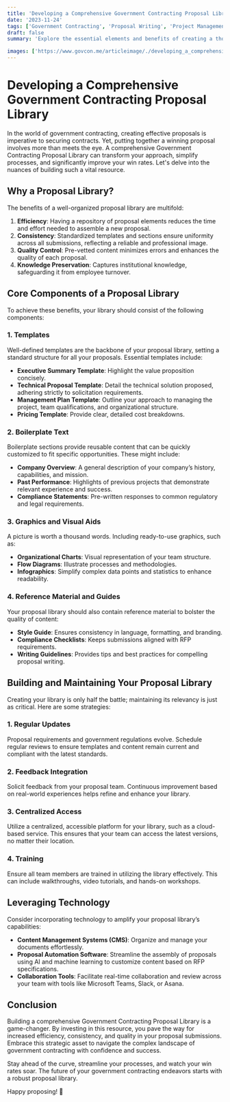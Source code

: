 ```yaml
---
title: 'Developing a Comprehensive Government Contracting Proposal Library'
date: '2023-11-24'
tags: ['Government Contracting', 'Proposal Writing', 'Project Management']
draft: false
summary: 'Explore the essential elements and benefits of creating a thorough and dynamic Government Contracting Proposal Library to streamline your proposal process and boost your win rates.'

images: ['https://www.govcon.me/articleimage/./developing_a_comprehensive_government_contracting_proposal_library.webp']
---
```


# Developing a Comprehensive Government Contracting Proposal Library

In the world of government contracting, creating effective proposals is imperative to securing contracts. Yet, putting together a winning proposal involves more than meets the eye. A comprehensive Government Contracting Proposal Library can transform your approach, simplify processes, and significantly improve your win rates. Let's delve into the nuances of building such a vital resource.

## Why a Proposal Library?

The benefits of a well-organized proposal library are multifold:

1. **Efficiency**: Having a repository of proposal elements reduces the time and effort needed to assemble a new proposal.
2. **Consistency**: Standardized templates and sections ensure uniformity across all submissions, reflecting a reliable and professional image.
3. **Quality Control**: Pre-vetted content minimizes errors and enhances the quality of each proposal.
4. **Knowledge Preservation**: Captures institutional knowledge, safeguarding it from employee turnover.

## Core Components of a Proposal Library

To achieve these benefits, your library should consist of the following components:

### 1. **Templates**

Well-defined templates are the backbone of your proposal library, setting a standard structure for all your proposals. Essential templates include:

- **Executive Summary Template**: Highlight the value proposition concisely.
- **Technical Proposal Template**: Detail the technical solution proposed, adhering strictly to solicitation requirements.
- **Management Plan Template**: Outline your approach to managing the project, team qualifications, and organizational structure.
- **Pricing Template**: Provide clear, detailed cost breakdowns.

### 2. **Boilerplate Text**

Boilerplate sections provide reusable content that can be quickly customized to fit specific opportunities. These might include:

- **Company Overview**: A general description of your company’s history, capabilities, and mission.
- **Past Performance**: Highlights of previous projects that demonstrate relevant experience and success.
- **Compliance Statements**: Pre-written responses to common regulatory and legal requirements.

### 3. **Graphics and Visual Aids**

A picture is worth a thousand words. Including ready-to-use graphics, such as:

- **Organizational Charts**: Visual representation of your team structure.
- **Flow Diagrams**: Illustrate processes and methodologies.
- **Infographics**: Simplify complex data points and statistics to enhance readability.

### 4. **Reference Material and Guides**

Your proposal library should also contain reference material to bolster the quality of content:

- **Style Guide**: Ensures consistency in language, formatting, and branding.
- **Compliance Checklists**: Keeps submissions aligned with RFP requirements.
- **Writing Guidelines**: Provides tips and best practices for compelling proposal writing.

## Building and Maintaining Your Proposal Library

Creating your library is only half the battle; maintaining its relevancy is just as critical. Here are some strategies:

### 1. **Regular Updates**

Proposal requirements and government regulations evolve. Schedule regular reviews to ensure templates and content remain current and compliant with the latest standards.

### 2. **Feedback Integration**

Solicit feedback from your proposal team. Continuous improvement based on real-world experiences helps refine and enhance your library.

### 3. **Centralized Access**

Utilize a centralized, accessible platform for your library, such as a cloud-based service. This ensures that your team can access the latest versions, no matter their location.

### 4. **Training**

Ensure all team members are trained in utilizing the library effectively. This can include walkthroughs, video tutorials, and hands-on workshops.

## Leveraging Technology

Consider incorporating technology to amplify your proposal library’s capabilities:

- **Content Management Systems (CMS)**: Organize and manage your documents effortlessly.
- **Proposal Automation Software**: Streamline the assembly of proposals using AI and machine learning to customize content based on RFP specifications.
- **Collaboration Tools**: Facilitate real-time collaboration and review across your team with tools like Microsoft Teams, Slack, or Asana.

## Conclusion

Building a comprehensive Government Contracting Proposal Library is a game-changer. By investing in this resource, you pave the way for increased efficiency, consistency, and quality in your proposal submissions. Embrace this strategic asset to navigate the complex landscape of government contracting with confidence and success.

Stay ahead of the curve, streamline your processes, and watch your win rates soar. The future of your government contracting endeavors starts with a robust proposal library.

Happy proposing! 🚀